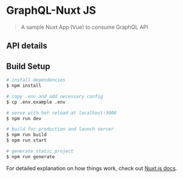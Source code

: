 # GraphQL-Nuxt JS

> A sample Nuxt App (Vue) to consume GraphQL API 

## API details

## Build Setup

```bash
# install dependencies
$ npm install

# copy .env and add necessary config
$ cp .env.example .env

# serve with hot reload at localhost:3000
$ npm run dev

# build for production and launch server
$ npm run build
$ npm run start

# generate static project
$ npm run generate
```

For detailed explanation on how things work, check out [Nuxt.js docs](https://nuxtjs.org).
